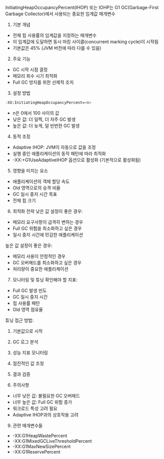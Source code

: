 InitiatingHeapOccupancyPercent(IHOP) 또는 IOHP는 G1 GC(Garbage-First Garbage Collector)에서 사용되는 중요한 임계값 매개변수

1. 기본 개념
- 전체 힙 사용률의 임계값을 지정하는 매개변수
- 이 임계값에 도달하면 동시 마킹 사이클(concurrent marking cycle)이 시작됨
- 기본값은 45% (JVM 버전에 따라 다를 수 있음)

2. 주요 기능
- GC 시작 시점 결정
- 메모리 회수 시기 최적화
- Full GC 방지를 위한 선제적 조치

3. 설정 방법
```bash
-XX:InitiatingHeapOccupancyPercent=<n>
```
- n은 0에서 100 사이의 값
- 낮은 값: 더 일찍, 더 자주 GC 발생
- 높은 값: 더 늦게, 덜 빈번한 GC 발생

4. 동적 조정
- Adaptive IHOP: JVM이 자동으로 값을 조정
- 실행 중인 애플리케이션의 동작 패턴에 따라 최적화
- -XX:+G1UseAdaptiveIHOP 옵션으로 활성화 (기본적으로 활성화됨)

5. 영향을 미치는 요소
- 애플리케이션의 객체 할당 속도
- Old 영역으로의 승격 비율
- GC 일시 중지 시간 목표
- 전체 힙 크기

6. 최적화 전략
낮은 값 설정이 좋은 경우:
- 메모리 요구사항이 급격히 변하는 경우
- Full GC 위험을 최소화하고 싶은 경우
- 일시 중지 시간에 민감한 애플리케이션

높은 값 설정이 좋은 경우:
- 메모리 사용이 안정적인 경우
- GC 오버헤드를 최소화하고 싶은 경우
- 처리량이 중요한 애플리케이션

7. 모니터링 및 튜닝
확인해야 할 지표:
- Full GC 발생 빈도
- GC 일시 중지 시간
- 힙 사용률 패턴
- Old 영역 점유율

튜닝 접근 방법:
1. 기본값으로 시작
2. GC 로그 분석
3. 성능 지표 모니터링
4. 점진적인 값 조정
5. 결과 검증

8. 주의사항
- 너무 낮은 값: 불필요한 GC 오버헤드
- 너무 높은 값: Full GC 위험 증가
- 워크로드 특성 고려 필요
- Adaptive IHOP과의 상호작용 고려

9. 관련 매개변수들
- -XX:G1HeapWastePercent
- -XX:G1MixedGCLiveThresholdPercent
- -XX:G1MaxNewSizePercent
- -XX:G1ReservePercent
